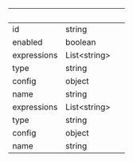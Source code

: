 <!-- Code generated for API Clients. DO NOT EDIT. -->

| &nbsp;      | &nbsp;             | &nbsp; |
| ----------- | ------------------ | ------ |
| id          | string             |        |
| enabled     | boolean            |        |
| expressions | List&lt;string&gt; |        |
| type        | string             |        |
| config      | object             |        |
| name        | string             |        |
| expressions | List&lt;string&gt; |        |
| type        | string             |        |
| config      | object             |        |
| name        | string             |        |
